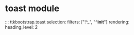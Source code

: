 # toast module

::: ttkbootstrap.toast
    selection:
        filters: ["!^_", "^__init__"]
    rendering:
        heading_level: 2
